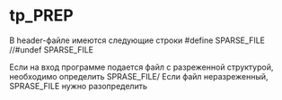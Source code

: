 # tp_PREP

В header-файле имеются следующие строки
  #define SPARSE_FILE
//#undef SPARSE_FILE

Если на вход программе подается файл с разреженной структурой, необходимо определить SPRASE_FILE/
Если файл неразреженный, SPRASE_FILE нужно разопределить
